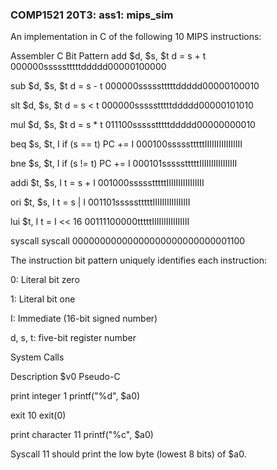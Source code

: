 ### COMP1521 20T3: ass1: mips_sim ###


An implementation in C of the following 10 MIPS instructions:

Assembler	C	Bit Pattern
add $d, $s, $t	d = s + t	000000ssssstttttddddd00000100000

sub $d, $s, $t	d = s - t	000000ssssstttttddddd00000100010

slt $d, $s, $t	d = s < t	000000ssssstttttddddd00000101010

mul $d, $s, $t	d = s * t	011100ssssstttttddddd00000000010

beq $s, $t, I	if (s == t) PC += I	000100ssssstttttIIIIIIIIIIIIIIII

bne $s, $t, I	if (s != t) PC += I	000101ssssstttttIIIIIIIIIIIIIIII

addi $t, $s, I	t = s + I	001000ssssstttttIIIIIIIIIIIIIIII

ori $t, $s, I	t = s | I	001101ssssstttttIIIIIIIIIIIIIIII

lui $t, I	t = I << 16	00111100000tttttIIIIIIIIIIIIIIII

syscall	syscall	00000000000000000000000000001100


The instruction bit pattern uniquely identifies each instruction:

0: Literal bit zero

1: Literal bit one

I: Immediate (16-bit signed number)

d, s, t: five-bit register number

System Calls

Description	$v0	Pseudo-C

print integer	1	printf("%d", $a0)

exit	10	exit(0)

print character	11	printf("%c", $a0)

Syscall 11 should print the low byte (lowest 8 bits) of $a0.

